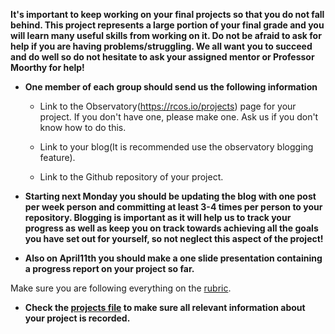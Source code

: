 **It's important to keep working on your final projects so that you do not fall behind. This project represents a large portion of your final grade
and you will learn many useful skills from working on it. Do not be afraid to ask for help if you are having problems/struggling.
We all want you to succeed and do well so do not hesitate to ask your assigned mentor or Professor Moorthy for help!**

- **One member of each group should send us the following information**

  - Link to the Observatory(https://rcos.io/projects) page for your project. If you don't have one, please make one. Ask us if you don't know how to do this.

  - Link to your blog(It is recommended use the observatory blogging feature).

  - Link to the Github repository of your project.

- **Starting next Monday you should be updating the blog with one post per week person and committing at least 3-4 times per person to your repository. Blogging
is important as it will help us to track your progress as well as keep you on track towards achieving all the goals you have set out for yourself, so not
neglect this aspect of the project!**

- **Also on April11th you should make a one slide presentation containing a progress report on your project so far.**

Make sure you are following everything on the [rubric](../GradingRubric-for-Projects.md).

- **Check the [projects file](../Spring2017Projects.md) to make sure all relevant information about your project is recorded.** 
